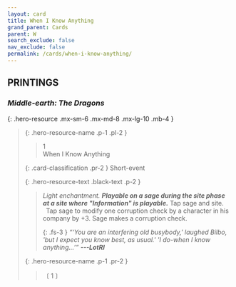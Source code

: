```yaml
---
layout: card
title: When I Know Anything
grand_parent: Cards
parent: W
search_exclude: false
nav_exclude: false
permalink: /cards/when-i-know-anything/
---
```


## PRINTINGS


### _Middle-earth: The Dragons_

{: .hero-resource .mx-sm-6 .mx-md-8 .mx-lg-10 .mb-4 }
> {: .hero-resource-name .p-1 .pl-2 }
> > <div class="card-mp">1</div>
> > <div class="card-name">When I Know Anything</div>
>
> {: .card-classification .pr-2 }
> Short-event
>
> {: .hero-resource-text .black-text .p-2 }
> > _Light enchantment._ ***Playable on a sage during the site phase at a site where "Information" is playable.*** Tap sage and site. <br>&ensp;Tap sage to modify one corruption check by a character in his company by +3. Sage makes a corruption check. 
> > 
> > {: .fs-3 } 
> > _“‘You are an interfering old busybody,' laughed Bilbo, 'but I expect you know best, as usual.' 'I do-when I know anything...’”_ ***---&#65279;LotRI*** 
> 
> {: .hero-resource-name .p-1 .pr-2 }
> > <div class="card-shield"></div>
> > <div class="card-corruption">〔 1 〕</div>

